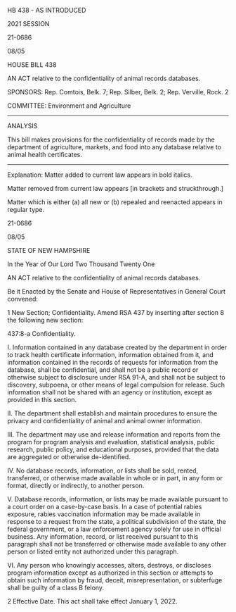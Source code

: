  HB 438 - AS INTRODUCED

 

 

2021 SESSION

 21-0686

 08/05

 

HOUSE BILL 438

 

AN ACT relative to the confidentiality of animal records databases.

 

SPONSORS: Rep. Comtois, Belk. 7; Rep. Silber, Belk. 2; Rep. Verville, Rock. 2

 

COMMITTEE: Environment and Agriculture

 

-----------------------------------------------------------------

 

ANALYSIS

 

 This bill makes provisions for the confidentiality of records made by the department of agriculture, markets, and food into any database relative to animal health certificates.

 

- - - - - - - - - - - - - - - - - - - - - - - - - - - - - - - - - - - - - - - - - - - - - - - - - - - - - - - - - - - - - - - - - - - - - - - - - - - 

 

Explanation: Matter added to current law appears in bold italics.

 Matter removed from current law appears [in brackets and struckthrough.]

 Matter which is either (a) all new or (b) repealed and reenacted appears in regular type.

 21-0686

 08/05

 

STATE OF NEW HAMPSHIRE

 

In the Year of Our Lord Two Thousand Twenty One

 

AN ACT relative to the confidentiality of animal records databases.

 

Be it Enacted by the Senate and House of Representatives in General Court convened:

 

 1 New Section; Confidentiality. Amend RSA 437 by inserting after section 8 the following new section:

 437:8-a Confidentiality. 

 I. Information contained in any database created by the department in order to track health certificate information, information obtained from it, and information contained in the records of requests for information from the database, shall be confidential, and shall not be a public record or otherwise subject to disclosure under RSA 91-A, and shall not be subject to discovery, subpoena, or other means of legal compulsion for release. Such information shall not be shared with an agency or institution, except as provided in this section.

 II. The department shall establish and maintain procedures to ensure the privacy and confidentiality of animal and animal owner information.

 III. The department may use and release information and reports from the program for program analysis and evaluation, statistical analysis, public research, public policy, and educational purposes, provided that the data are aggregated or otherwise de-identified.

 IV. No database records, information, or lists shall be sold, rented, transferred, or otherwise made available in whole or in part, in any form or format, directly or indirectly, to another person.

 V. Database records, information, or lists may be made available pursuant to a court order on a case-by-case basis. In a case of potential rabies exposure, rabies vaccination information may be made available in response to a request from the state, a political subdivision of the state, the federal government, or a law enforcement agency solely for use in official business. Any information, record, or list received pursuant to this paragraph shall not be transferred or otherwise made available to any other person or listed entity not authorized under this paragraph.

 VI. Any person who knowingly accesses, alters, destroys, or discloses program information except as authorized in this section or attempts to obtain such information by fraud, deceit, misrepresentation, or subterfuge shall be guilty of a class B felony.

 2 Effective Date. This act shall take effect January 1, 2022.


